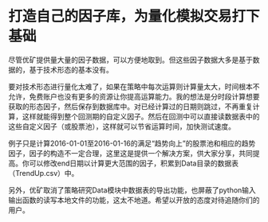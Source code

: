 # 打造自己的因子库，为量化模拟交易打下基础

尽管优矿提供量大量的因子数据，可以方便地取到。但这些因子数据大多是基于数据的，基于技术形态的基本没有。

要对技术形态进行量化太难了，如果在策略中每次运算则计算量太大，时间根本不允许，免费账户也没有更多的资源让你提高运算能力。我的想法是分时段计算想要获取的形态因子，然后保存到数据库中。对已经计算过的日期则跳过，不再重复计算，这样就能得到整个回测期的自定义因子。然后在回测中可以直接读数据表中的这些自定义因子（或股票池），这样就可以节省运算时间，加快测试速度。

例子只是计算2016-01-01至2016-01-16的满足“趋势向上”的股票池和相应的趋势因子，因子的构造不一定合理，这里这是提供一个解决方案，供大家分享，共同提高。你可以修改end日期以计算更大范围的因子，积累到Data目录的数据表（TrendUp.csv）中。

另外，优矿取消了策略研究Data模块中数据表的导出功能，也屏蔽了python输入输出函数的读写本地文件的功能，这太不地道。希望以开放的态度对待追随你们的用户。